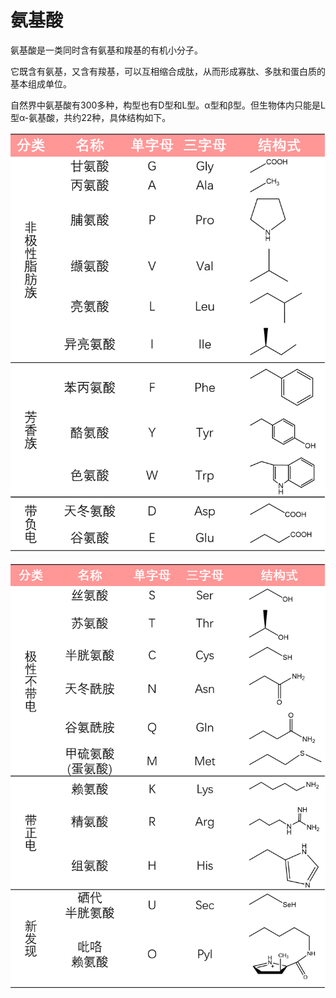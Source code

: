 # 氨基酸

氨基酸是一类同时含有氨基和羧基的有机小分子。

它既含有氨基，又含有羧基，可以互相缩合成肽，从而形成寡肽、多肽和蛋白质的基本组成单位。

自然界中氨基酸有300多种，构型也有D型和L型。α型和β型。但生物体内只能是L型α-氨基酸，共约22种，具体结构如下。

![](1.1.png)

![](1.2.png)
